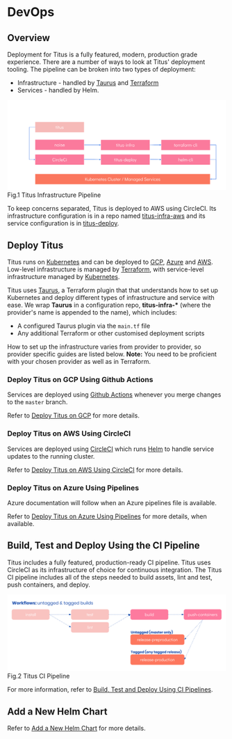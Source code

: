 # DevOps

## Overview
Deployment for Titus is a fully featured, modern, production grade experience. There are a number of ways to look at Titus' deployment tooling. The pipeline can be broken into two types of deployment:
* Infrastructure - handled by [Taurus] and [Terraform]
* Services - handled by Helm.

![titus-infrastructure-pipeline](../img/titus-pipeline.svg)
Fig.1 Titus Infrastructure Pipeline

To keep concerns separated, Titus is deployed to AWS using CircleCI. Its infrastructure configuration is in a repo named [titus-infra-aws] and its service configuration is in [titus-deploy].


## Deploy Titus
Titus runs on [Kubernetes] and can be deployed to [GCP], [Azure] and  [AWS]. Low-level infrastructure is managed by [Terraform], with service-level infrastructure managed by [Kubernetes].

Titus uses [Taurus], a Terraform plugin that that understands how to set up Kubernetes and deploy different types of infrastructure and service with ease. We wrap __Taurus__ in a configuration repo, __titus-infra-*__ (where the provider's name is appended to the name), which includes:

- A configured Taurus plugin via the `main.tf` file
- Any additional Terraform or other customised deployment scripts

How to set up the infrastructure varies from provider to provider, so provider specific guides are listed below.
**Note:** You need to be proficient with your chosen provider as well as in Terraform.


### Deploy Titus on GCP Using Github Actions
Services are deployed using [Github Actions] whenever you merge changes to the `master` branch.

Refer to [Deploy Titus on GCP](devops/gcp/) for more details.

### Deploy Titus on AWS Using CircleCI
Services are deployed using [CircleCI] which runs [Helm] to handle service updates to the running cluster.

Refer to [Deploy Titus on AWS Using CircleCI](devops/aws/) for more details.


### Deploy Titus on Azure Using Pipelines
Azure documentation will follow when an Azure pipelines file is available.

Refer to [Deploy Titus on Azure Using Pipelines](devops/azure/) for more details, when available.


## Build, Test and Deploy Using the CI Pipeline
Titus includes a fully featured, production-ready CI pipeline. Titus uses CircleCI as its infrastructure of choice for continuous integration. The Titus CI pipeline includes all of the steps needed to build assets, lint and test, push containers, and deploy.

![titus-ci-pipeline](../img/titus-ci-pipeline.svg)
Fig.2 Titus CI Pipeline

For more information, refer to [Build, Test and Deploy Using CI Pipelines](devops/ci-pipeline/).

## Add a New Helm Chart

Refer to [Add a New Helm Chart](devops/helm-chart/) for more details.



[CircleCI]: https://circleci.com
[Taurus]: https://nf-taurus.netlify.com/#/
[titus-infra-aws]: https://github.com/nearform/titus-infra-aws
[titus-deploy]: https://github.com/nearform/titus-deploy
[Terraform]: https://www.terraform.io
[Azure]: https://azure.microsoft.com
[AWS]: https://aws.amazon.com
[GCP]: https://console.cloud.google.com
[Github Actions]: https://github.com/features/actions
[Helm]: https://helm.sh
[Kubernetes]: https://kubernetes.io
